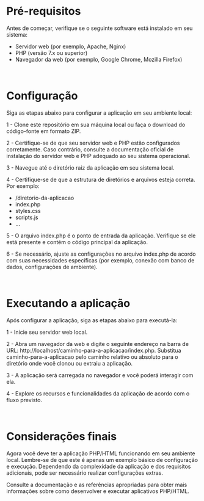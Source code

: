 # Pré-requisitos
Antes de começar, verifique se o seguinte software está instalado em seu sistema:

- Servidor web (por exemplo, Apache, Nginx)
- PHP (versão 7.x ou superior)
- Navegador da web (por exemplo, Google Chrome, Mozilla Firefox)

<br/>


# Configuração
Siga as etapas abaixo para configurar a aplicação em seu ambiente local:

1 - Clone este repositório em sua máquina local ou faça o download do código-fonte em formato ZIP.

2 - Certifique-se de que seu servidor web e PHP estão configurados corretamente. Caso contrário, consulte a documentação oficial de instalação do servidor web e PHP adequado ao seu sistema operacional.

3 - Navegue até o diretório raiz da aplicação em seu sistema local.

4 - Certifique-se de que a estrutura de diretórios e arquivos esteja correta. Por exemplo:

- /diretorio-da-aplicacao
- index.php
- styles.css
- scripts.js
- ...

5 - O arquivo index.php é o ponto de entrada da aplicação. Verifique se ele está presente e contém o código principal da aplicação.

6 - Se necessário, ajuste as configurações no arquivo index.php de acordo com suas necessidades específicas (por exemplo, conexão com banco de dados, configurações de ambiente).

<br/>


# Executando a aplicação

Após configurar a aplicação, siga as etapas abaixo para executá-la:

1 - Inicie seu servidor web local.

2 - Abra um navegador da web e digite o seguinte endereço na barra de URL: http://localhost/caminho-para-a-aplicacao/index.php. Substitua caminho-para-a-aplicacao pelo caminho relativo ou absoluto para o diretório onde você clonou ou extraiu a aplicação.

3 - A aplicação será carregada no navegador e você poderá interagir com ela.

4 - Explore os recursos e funcionalidades da aplicação de acordo com o fluxo previsto.

<br/>


# Considerações finais
Agora você deve ter a aplicação PHP/HTML funcionando em seu ambiente local. Lembre-se de que este é apenas um exemplo básico de configuração e execução. Dependendo da complexidade da aplicação e dos requisitos adicionais, pode ser necessário realizar configurações extras.

Consulte a documentação e as referências apropriadas para obter mais informações sobre como desenvolver e executar aplicativos PHP/HTML.
